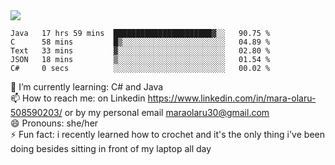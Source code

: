 

 <img align="center" src="https://github-readme-stats.vercel.app/api?username=MaraxD&theme=github_dark&show_icons=true&count_private=true"/>
 <br/>

<!--START_SECTION:waka-->

```text
Java   17 hrs 59 mins  ██████████████████████▓░░   90.75 %
C      58 mins         █▒░░░░░░░░░░░░░░░░░░░░░░░   04.89 %
Text   33 mins         ▓░░░░░░░░░░░░░░░░░░░░░░░░   02.80 %
JSON   18 mins         ▒░░░░░░░░░░░░░░░░░░░░░░░░   01.54 %
C#     0 secs          ░░░░░░░░░░░░░░░░░░░░░░░░░   00.02 %
```

<!--END_SECTION:waka-->
<!--[![willianrod's wakatime stats](https://github-readme-stats.vercel.app/api/wakatime?username=MaraxD)](https://github.com/anuraghazra/github-readme-stats)-->

🌱 I’m currently learning: C# and Java <br/>
📫 How to reach me: on Linkedin https://www.linkedin.com/in/mara-olaru-508590203/ or by my personal email maraolaru30@gmail.com <br/>
😄 Pronouns: she/her <br/>
⚡ Fun fact: i recently learned how to crochet and it's the only thing i've been doing besides sitting in front of my laptop all day <br/>
 
